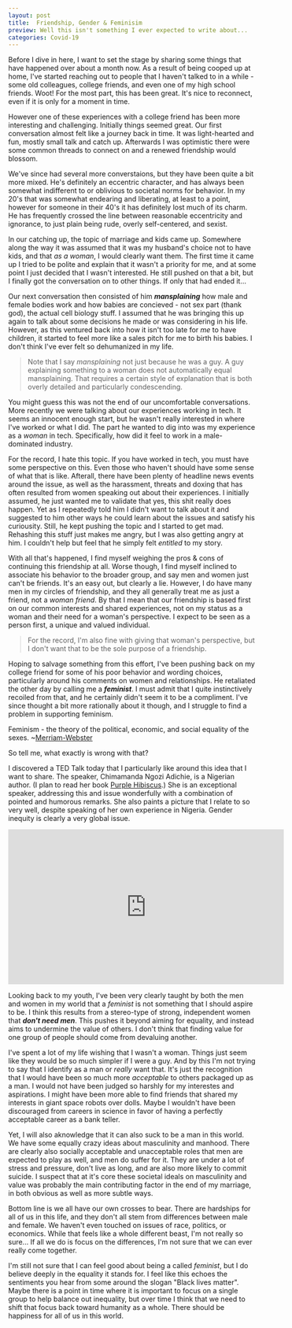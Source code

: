 ```yaml
---
layout: post
title:  Friendship, Gender & Feminisim
preview: Well this isn't something I ever expected to write about...
categories: Covid-19
---
```


Before I dive in here, I want to set the stage by sharing some things that have happened over about a month now. As a result of being cooped up at home, I've started reaching out to people that I haven't talked to in a while - some old colleagues, college friends, and even one of my high school friends. Woot! For the most part, this has been great. It's nice to reconnect, even if it is only for a moment in time. 

However one of these experiences with a college friend has been more interesting and challenging. Initially things seemed great. Our first conversation almost felt like a journey back in time. It was light-hearted and fun, mostly small talk and catch up. Afterwards I was optimistic there were some common threads to connect on and a renewed friendship would blossom.

We've since had several more converstaions, but they have been quite a bit more mixed. He's definitely an eccentric character, and has always been somewhat indifferent to or oblivious to societal norms for behavior. In my 20's that was somewhat endearing and liberating, at least to a point, however for someone in their 40's it has definitely lost much of its charm. He has frequently crossed the line between reasonable eccentricity and ignorance, to just plain being rude, overly self-centered, and sexist. 

In our catching up, the topic of marriage and kids came up. Somewhere along the way it was assumed that it was my husband's choice not to have kids, and that *as a woman*, I would clearly want them. The first time it came up I tried to be polite and explain that it wasn't a priority for me, and at some point I just decided that I wasn't interested. He still pushed on that a bit, but I finally got the conversation on to other things. If only that had ended it... 

Our next conversation then consisted of him __*mansplaining*__ how male and female bodies work and how babies are concieved - not sex part (thank god), the actual cell biology stuff. I assumed that he was bringing this up again to talk about some decisions he made or was considering in his life. However, as this ventured back into how it isn't too late for *me* to have children, it started to feel more like a sales pitch for me to birth his babies. I don't think I've ever felt so dehumanized in my life.

> Note that I say *mansplaining* not just because he was a guy. A guy explaining something to a woman does not automatically equal mansplaining. That requires a certain style of explanation that is both overly detailed and particularly condescending. 

You might guess this was not the end of our uncomfortable conversations. More recently we were talking about our experiences working in tech. It seems an innocent enough start, but he wasn't really interested in where I've worked or what I did. The part he wanted to dig into was my experience as a *woman* in tech. Specifically, how did it feel to work in a male-dominated industry.

For the record, I hate this topic. If you have worked in tech, you must have some perspective on this. Even those who haven't should have some sense of what that is like. Afterall, there have been plenty of headline news events around the issue, as well as the harassment, threats and doxing that has often resulted from women speaking out about their experiences. I initially assumed, he just wanted me to validate that yes, this shit really does happen. Yet as I repeatedly told him I didn't want to talk about it and suggested to him other ways he could learn about the issues and satisfy his curiousity. Still, he kept pushing the topic and I started to get mad. Rehashing this stuff just makes me angry, but I was also getting angry at him. I couldn't help but feel that he simply felt *entitled* to my story. 

With all that's happened, I find myself weighing the pros & cons of continuing this friendship at all. Worse though, I find myself inclined to associate his behavior to the broader group, and say men and women just can't be friends. It's an easy out, but clearly a lie. However, I do have many men in my circles of friendship, and they all generally treat me as just a friend, not a *woman friend*. By that I mean that our friendship is based first on our common interests and shared experiences, not on my status as a woman and their need for a woman's perspective. I expect to be seen as a person first, a unique and valued individual.

> For the record, I'm also fine with giving that woman's perspective, but I don't want that to be the sole purpose of a friendship. 

Hoping to salvage something from this effort, I've been pushing back on my college friend for some of his poor behavior and wording choices, particularly around his comments on women and relationships. He retaliated the other day by calling me a __*feminist*__. I must admit that I quite instinctively recoiled from that, and he certainly didn't seem it to be a compliment. I've since thought a bit more rationally about it though, and I struggle to find a problem in supporting feminism. 

Feminism - the theory of the political, economic, and social equality of the sexes. ~[Merriam-Webster](https://www.merriam-webster.com/) 

So tell me, what exactly is wrong with that?

I discovered a TED Talk today that I particularly like around this idea that I want to share. The speaker, Chimamanda Ngozi Adichie, is a Nigerian author. (I plan to read her book [Purple Hibiscus](/book/purple-hibiscus.html).) She is an exceptional speaker, addressing this and issue wonderfully with a combination of pointed and humorous remarks. She also paints a picture that I relate to so very well, despite speaking of her own experience in Nigeria. Gender inequity is clearly a very global issue. 

<iframe width="560" height="315" src="https://www.youtube.com/embed/hg3umXU_qWc" frameborder="0" allow="accelerometer; autoplay; encrypted-media; gyroscope; picture-in-picture" allowfullscreen></iframe>

Looking back to my youth, I've been very clearly taught by both the men and women in my world that a *feminist* is not something that I should aspire to be. I think this results from a stereo-type of strong, independent women that __*don't need men*__. This pushes it beyond aiming for equality, and instead aims to undermine the value of others. I don't think that finding value for one group of people should come from devaluing another. 

I've spent a lot of my life wishing that I wasn't a woman. Things just seem like they would be so much simpler if I were a guy. And by this I'm not trying to say that I identify as a man or *really* want that. It's just the recognition that I would have been so much more *acceptable* to others packaged up as a man. I would not have been judged so harshly for my interestes and aspirations. I might have been more able to find friends that shared my interests in giant space robots over dolls. Maybe I wouldn't have been discouraged from careers in science in favor of having a perfectly acceptable career as a bank teller. 

Yet, I will also aknowledge that it can also suck to be a man in this world. We have some equally crazy ideas about masculinity and manhood. There are clearly also socially acceptable and unacceptable roles that men are expected to play as well, and men do suffer for it. They are under a lot of stress and pressure, don't live as long, and are also more likely to commit suicide. I suspect that at it's core these societal ideals on masculinity and value was probably the main contributing factor in the end of my marriage, in both obvious as well as more subtle ways. 

Bottom line is we all have our own crosses to bear. There are hardships for all of us in this life, and they don't all stem from differences between male and female. We haven't even touched on issues of race, politics, or economics. While that feels like a whole different beast, I'm not really so sure... If all we do is focus on the differences, I'm not sure that we can ever really come together. 

I'm still not sure that I can feel good about being a called *feminist*, but I do believe deeply in the equality it stands for. I feel like this echoes the sentiments you hear from some around the slogan "Black lives matter". Maybe there is a point in time where it is important to focus on a single group to help balance out inequality, but over time I think that we need to shift that focus back toward humanity as a whole. There should be happiness for all of us in this world.
